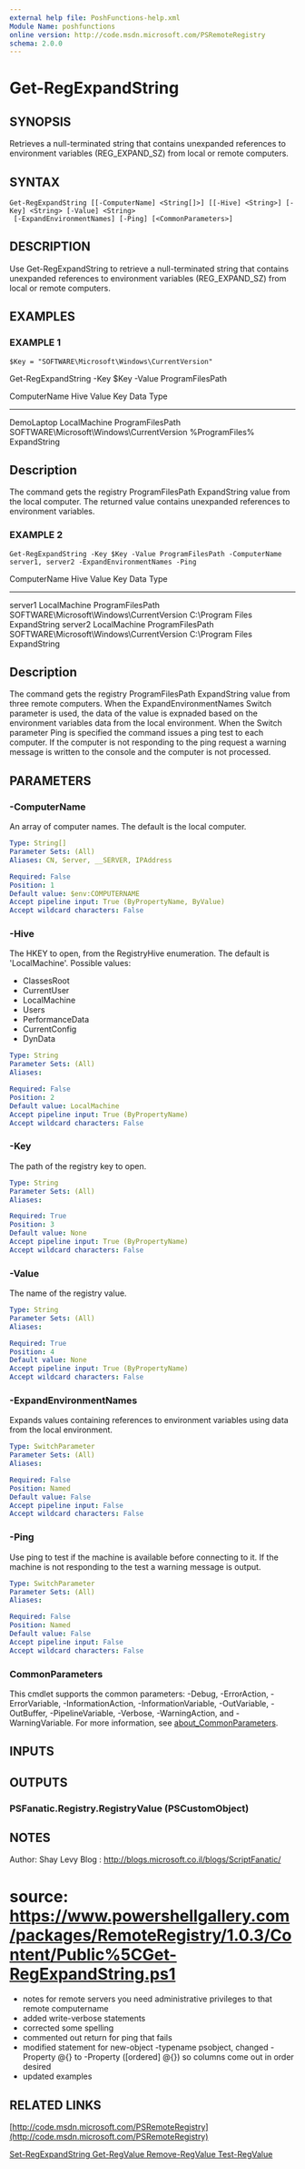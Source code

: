 ```yaml
---
external help file: PoshFunctions-help.xml
Module Name: poshfunctions
online version: http://code.msdn.microsoft.com/PSRemoteRegistry
schema: 2.0.0
---
```


# Get-RegExpandString

## SYNOPSIS
Retrieves a null-terminated string that contains unexpanded references to environment variables (REG_EXPAND_SZ) from local or remote computers.

## SYNTAX

```
Get-RegExpandString [[-ComputerName] <String[]>] [[-Hive] <String>] [-Key] <String> [-Value] <String>
 [-ExpandEnvironmentNames] [-Ping] [<CommonParameters>]
```

## DESCRIPTION
Use Get-RegExpandString to retrieve a null-terminated string that contains unexpanded references to environment variables (REG_EXPAND_SZ) from local or remote computers.

## EXAMPLES

### EXAMPLE 1
```
$Key = "SOFTWARE\Microsoft\Windows\CurrentVersion"
```

Get-RegExpandString -Key $Key -Value ProgramFilesPath

ComputerName Hive         Value            Key                                       Data                   Type
------------ ----         -----            ---                                       ----                   ----
DemoLaptop   LocalMachine ProgramFilesPath SOFTWARE\Microsoft\Windows\CurrentVersion %ProgramFiles% ExpandString

Description
-----------
The command gets the registry ProgramFilesPath ExpandString value from the local computer.
The returned value contains unexpanded references to environment variables.

### EXAMPLE 2
```
Get-RegExpandString -Key $Key -Value ProgramFilesPath -ComputerName server1, server2 -ExpandEnvironmentNames -Ping
```

ComputerName Hive         Value            Key                                       Data                     Type
------------ ----         -----            ---                                       ----                     ----
server1      LocalMachine ProgramFilesPath SOFTWARE\Microsoft\Windows\CurrentVersion C:\Program Files ExpandString
server2      LocalMachine ProgramFilesPath SOFTWARE\Microsoft\Windows\CurrentVersion C:\Program Files ExpandString

Description
-----------
The command gets the registry ProgramFilesPath ExpandString value from three remote computers.
When the ExpandEnvironmentNames Switch parameter is used, the data of the value is expnaded based on the environment variables data from the local environment.
When the Switch parameter Ping is specified the command issues a ping test to each computer.
If the computer is not responding to the ping request a warning message is written to the console and the computer is not processed.

## PARAMETERS

### -ComputerName
An array of computer names.
The default is the local computer.

```yaml
Type: String[]
Parameter Sets: (All)
Aliases: CN, Server, __SERVER, IPAddress

Required: False
Position: 1
Default value: $env:COMPUTERNAME
Accept pipeline input: True (ByPropertyName, ByValue)
Accept wildcard characters: False
```

### -Hive
The HKEY to open, from the RegistryHive enumeration.
The default is 'LocalMachine'.
Possible values:

- ClassesRoot
- CurrentUser
- LocalMachine
- Users
- PerformanceData
- CurrentConfig
- DynData

```yaml
Type: String
Parameter Sets: (All)
Aliases:

Required: False
Position: 2
Default value: LocalMachine
Accept pipeline input: True (ByPropertyName)
Accept wildcard characters: False
```

### -Key
The path of the registry key to open.

```yaml
Type: String
Parameter Sets: (All)
Aliases:

Required: True
Position: 3
Default value: None
Accept pipeline input: True (ByPropertyName)
Accept wildcard characters: False
```

### -Value
The name of the registry value.

```yaml
Type: String
Parameter Sets: (All)
Aliases:

Required: True
Position: 4
Default value: None
Accept pipeline input: True (ByPropertyName)
Accept wildcard characters: False
```

### -ExpandEnvironmentNames
Expands values containing references to environment variables using data from the local environment.

```yaml
Type: SwitchParameter
Parameter Sets: (All)
Aliases:

Required: False
Position: Named
Default value: False
Accept pipeline input: False
Accept wildcard characters: False
```

### -Ping
Use ping to test if the machine is available before connecting to it.
If the machine is not responding to the test a warning message is output.

```yaml
Type: SwitchParameter
Parameter Sets: (All)
Aliases:

Required: False
Position: Named
Default value: False
Accept pipeline input: False
Accept wildcard characters: False
```

### CommonParameters
This cmdlet supports the common parameters: -Debug, -ErrorAction, -ErrorVariable, -InformationAction, -InformationVariable, -OutVariable, -OutBuffer, -PipelineVariable, -Verbose, -WarningAction, and -WarningVariable. For more information, see [about_CommonParameters](http://go.microsoft.com/fwlink/?LinkID=113216).

## INPUTS

## OUTPUTS

### PSFanatic.Registry.RegistryValue (PSCustomObject)
## NOTES
Author: Shay Levy
Blog : http://blogs.microsoft.co.il/blogs/ScriptFanatic/

# source: https://www.powershellgallery.com/packages/RemoteRegistry/1.0.3/Content/Public%5CGet-RegExpandString.ps1

* notes for remote servers you need administrative privileges to that remote computername
* added write-verbose statements
* corrected some spelling
* commented out return for ping that fails
* modified statement for new-object -typename psobject, changed -Property @{} to -Property (\[ordered\] @{}) so columns come out in order desired
* updated examples

## RELATED LINKS

[http://code.msdn.microsoft.com/PSRemoteRegistry](http://code.msdn.microsoft.com/PSRemoteRegistry)

[Set-RegExpandString
Get-RegValue
Remove-RegValue
Test-RegValue]()

